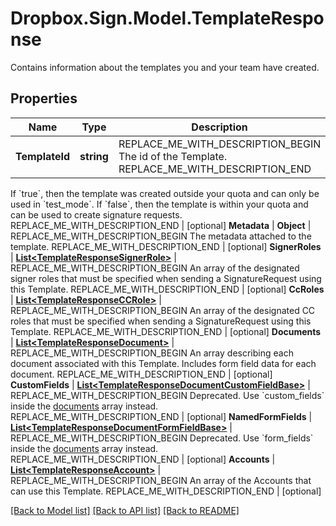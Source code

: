 # Dropbox.Sign.Model.TemplateResponse
Contains information about the templates you and your team have created.

## Properties

Name | Type | Description | Notes
------------ | ------------- | ------------- | -------------
**TemplateId** | **string** | REPLACE_ME_WITH_DESCRIPTION_BEGIN The id of the Template. REPLACE_ME_WITH_DESCRIPTION_END | [optional] **Title** | **string** | REPLACE_ME_WITH_DESCRIPTION_BEGIN The title of the Template. This will also be the default subject of the message sent to signers when using this Template to send a SignatureRequest. This can be overridden when sending the SignatureRequest. REPLACE_ME_WITH_DESCRIPTION_END | [optional] **Message** | **string** | REPLACE_ME_WITH_DESCRIPTION_BEGIN The default message that will be sent to signers when using this Template to send a SignatureRequest. This can be overridden when sending the SignatureRequest. REPLACE_ME_WITH_DESCRIPTION_END | [optional] **UpdatedAt** | **int** | REPLACE_ME_WITH_DESCRIPTION_BEGIN Time the template was last updated. REPLACE_ME_WITH_DESCRIPTION_END | [optional] **IsEmbedded** | **bool?** | REPLACE_ME_WITH_DESCRIPTION_BEGIN &#x60;true&#x60; if this template was created using an embedded flow, &#x60;false&#x60; if it was created on our website. REPLACE_ME_WITH_DESCRIPTION_END | [optional] **IsCreator** | **bool?** | REPLACE_ME_WITH_DESCRIPTION_BEGIN &#x60;true&#x60; if you are the owner of this template, &#x60;false&#x60; if it&#39;s been shared with you by a team member. REPLACE_ME_WITH_DESCRIPTION_END | [optional] **CanEdit** | **bool?** | REPLACE_ME_WITH_DESCRIPTION_BEGIN Indicates whether edit rights have been granted to you by the owner (always &#x60;true&#x60; if that&#39;s you). REPLACE_ME_WITH_DESCRIPTION_END | [optional] **IsLocked** | **bool?** | REPLACE_ME_WITH_DESCRIPTION_BEGIN Indicates whether the template is locked.
If &#x60;true&#x60;, then the template was created outside your quota and can only be used in &#x60;test_mode&#x60;.
If &#x60;false&#x60;, then the template is within your quota and can be used to create signature requests. REPLACE_ME_WITH_DESCRIPTION_END | [optional] **Metadata** | **Object** | REPLACE_ME_WITH_DESCRIPTION_BEGIN The metadata attached to the template. REPLACE_ME_WITH_DESCRIPTION_END | [optional] **SignerRoles** | [**List&lt;TemplateResponseSignerRole&gt;**](TemplateResponseSignerRole.md) | REPLACE_ME_WITH_DESCRIPTION_BEGIN An array of the designated signer roles that must be specified when sending a SignatureRequest using this Template. REPLACE_ME_WITH_DESCRIPTION_END | [optional] **CcRoles** | [**List&lt;TemplateResponseCCRole&gt;**](TemplateResponseCCRole.md) | REPLACE_ME_WITH_DESCRIPTION_BEGIN An array of the designated CC roles that must be specified when sending a SignatureRequest using this Template. REPLACE_ME_WITH_DESCRIPTION_END | [optional] **Documents** | [**List&lt;TemplateResponseDocument&gt;**](TemplateResponseDocument.md) | REPLACE_ME_WITH_DESCRIPTION_BEGIN An array describing each document associated with this Template. Includes form field data for each document. REPLACE_ME_WITH_DESCRIPTION_END | [optional] **CustomFields** | [**List&lt;TemplateResponseDocumentCustomFieldBase&gt;**](TemplateResponseDocumentCustomFieldBase.md) | REPLACE_ME_WITH_DESCRIPTION_BEGIN Deprecated. Use &#x60;custom_fields&#x60; inside the [documents](https://developers.hellosign.com/api/reference/operation/templateGet/#!c&#x3D;200&amp;path&#x3D;template/documents&amp;t&#x3D;response) array instead. REPLACE_ME_WITH_DESCRIPTION_END | [optional] **NamedFormFields** | [**List&lt;TemplateResponseDocumentFormFieldBase&gt;**](TemplateResponseDocumentFormFieldBase.md) | REPLACE_ME_WITH_DESCRIPTION_BEGIN Deprecated. Use &#x60;form_fields&#x60; inside the [documents](https://developers.hellosign.com/api/reference/operation/templateGet/#!c&#x3D;200&amp;path&#x3D;template/documents&amp;t&#x3D;response) array instead. REPLACE_ME_WITH_DESCRIPTION_END | [optional] **Accounts** | [**List&lt;TemplateResponseAccount&gt;**](TemplateResponseAccount.md) | REPLACE_ME_WITH_DESCRIPTION_BEGIN An array of the Accounts that can use this Template. REPLACE_ME_WITH_DESCRIPTION_END | [optional] 

[[Back to Model list]](../README.md#documentation-for-models) [[Back to API list]](../README.md#documentation-for-api-endpoints) [[Back to README]](../README.md)

